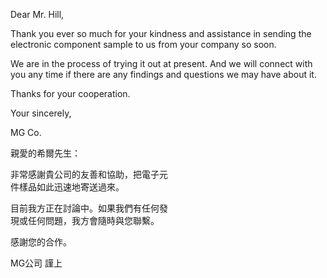 Dear Mr. Hill,

Thank you ever so much for your kindness and assistance in sending the
electronic component sample to us from your company so soon.

We are in the process of trying it out at present. And we will connect
with you any time if there are any findings and questions we may have
about it.

Thanks for your cooperation.

Your sincerely,

MG Co.

親愛的希爾先生：

非常感謝貴公司的友善和協助，把電子元\
件樣品如此迅速地寄送過來。

目前我方正在討論中。如果我們有任何發\
現或任何問題，我方會隨時與您聯繫。

感謝您的合作。

MG公司 謹上
